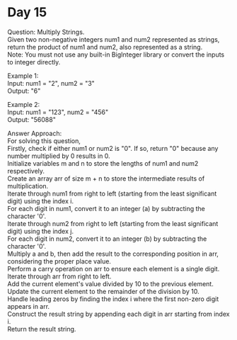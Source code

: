 # Day 15
Question: Multiply Strings.<br/>
Given two non-negative integers num1 and num2 represented as strings, return the product of num1 and num2, also represented as a string.<br/>
Note: You must not use any built-in BigInteger library or convert the inputs to integer directly.<br/>

Example 1:<br/>
Input: num1 = "2", num2 = "3"<br/>
Output: "6"<br/>

Example 2:<br/>
Input: num1 = "123", num2 = "456"<br/>
Output: "56088"<br/>

Answer Approach:<br/>
For solving this question,<br/>
Firstly, check if either num1 or num2 is "0". If so, return "0" because any number multiplied by 0 results in 0.<br/>
Initialize variables m and n to store the lengths of num1 and num2 respectively.<br/>
Create an array arr of size m + n to store the intermediate results of multiplication.<br/>
Iterate through num1 from right to left (starting from the least significant digit) using the index i.<br/>
For each digit in num1, convert it to an integer (a) by subtracting the character '0'.<br/>
Iterate through num2 from right to left (starting from the least significant digit) using the index j.<br/>
For each digit in num2, convert it to an integer (b) by subtracting the character '0'.<br/>
Multiply a and b, then add the result to the corresponding position in arr, considering the proper place value.<br/>
Perform a carry operation on arr to ensure each element is a single digit. Iterate through arr from right to left.<br/>
Add the current element's value divided by 10 to the previous element.<br/>
Update the current element to the remainder of the division by 10.<br/>
Handle leading zeros by finding the index i where the first non-zero digit appears in arr.<br/>
Construct the result string by appending each digit in arr starting from index i.<br/>
Return the result string.<br/>